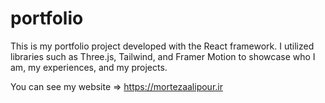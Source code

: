 # portfolio


This is my portfolio project developed with the React framework. I utilized libraries such as Three.js, Tailwind, and Framer Motion to showcase who I am, my experiences, and my projects.


You can see my website => https://mortezaalipour.ir
